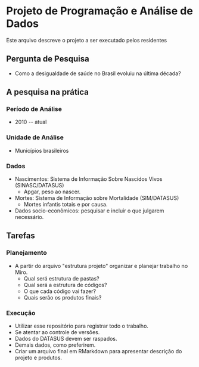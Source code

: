 # Projeto de Programação e Análise de Dados
Este arquivo descreve o projeto a ser executado pelos residentes


## Pergunta de Pesquisa
- Como a desigualdade de saúde no Brasil evoluiu na última década?


## A pesquisa na prática
### Período de Análise
- 2010 -- atual

### Unidade de Análise
- Municípios brasileiros

### Dados
- Nascimentos: Sistema de Informação Sobre Nascidos Vivos (SINASC/DATASUS)
    - Apgar, peso ao nascer.
- Mortes: Sistema de Informação sobre Mortalidade (SIM/DATASUS)
    - Mortes infantis totais e por causa.
- Dados socio-econômicos: pesquisar e incluir o que julgarem necessário.

## Tarefas
### Planejamento
- A partir do arquivo "estrutura projeto" organizar e planejar trabalho no Miro.
    - Qual será estrutura de pastas?
    - Qual será a estrutura de códigos?
    - O que cada código vai fazer?
    - Quais serão os produtos finais?

### Execução
- Utilizar esse repositório para registrar todo o trabalho.
- Se atentar ao controle de versões.
- Dados do DATASUS devem ser raspados.
- Demais dados, como preferirem.
- Criar um arquivo final em RMarkdown para apresentar descrição do projeto e produtos.

